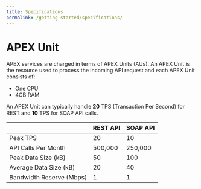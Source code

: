 ```yaml
---
title: Specifications
permalink: /getting-started/specifications/
---
```


# APEX Unit

APEX services are charged in terms of APEX Units (AUs). An APEX Unit is the resource used to process the incoming API request and each APEX Unit consists of:

* One CPU
* 4GB RAM

An APEX Unit can typically handle **20** TPS (Transaction Per Second) for REST and **10** TPS for SOAP API calls.

|                          | REST API | SOAP API |
| ------------------------ | -------- | -------- |
| Peak TPS                 | 20       | 10       |
| API Calls Per Month      | 500,000  | 250,000  |
| Peak Data Size (kB)      | 50       | 100      |
| Average Data Size (kB)   | 20       | 40       |
| Bandwidth Reserve (Mbps) | 1        | 1        |

